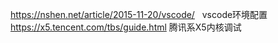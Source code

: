 https://nshen.net/article/2015-11-20/vscode/    vscode环境配置
https://x5.tencent.com/tbs/guide.html 腾讯系X5内核调试
